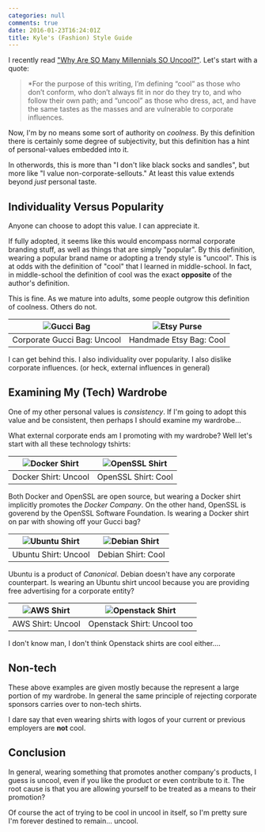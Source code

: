 ```yaml
---
categories: null
comments: true
date: 2016-01-23T16:24:01Z
title: Kyle's (Fashion) Style Guide
---
```


I recently read ["Why Are SO Many Millennials SO Uncool?"](http://powerevolution.tumblr.com/post/133543612986/why-are-so-many-millennials-so-uncool).
Let's start with a quote:

> *For the purpose of this writing, I’m defining “cool” as those who don’t
> conform, who don’t always fit in nor do they try to, and who follow their own
> path; and “uncool” as those who dress, act, and have the same tastes as the
> masses and are vulnerable to corporate influences.

Now, I'm by no means some sort of authority on *coolness*. By this definition
there is certainly some degree of subjectivity, but this definition has a hint
of personal-values embedded into it.

In otherwords, this is more than "I don't like black socks and sandles", but
more like "I value non-corporate-sellouts." At least this value extends beyond
*just* personal taste.

## Individuality Versus Popularity

Anyone can choose to adopt this value. I can appreciate it.

If fully adopted, it seems like this would encompass normal corporate branding
stuff, as well as things that are simply "popular". By this definition, wearing
a popular brand name or adopting a trendy style is "uncool". This is at odds
with the definition of "cool" that I learned in middle-school. In fact, in
middle-school the definition of cool was the exact **opposite** of the author's
definition.

This is fine. As we mature into adults, some people outgrow this definition of
coolness. Others do not.

| ![Gucci Bag](../uploads/gucci_bag.jpg)            | ![Etsy Purse](../uploads/etsy_purse.jpg) |
| ---                                   | ---                     |
| Corporate Gucci Bag: Uncool           | Handmade Etsy Bag: Cool |


I can get behind this. I also individuality over popularity. I also dislike
corporate influences. (or heck, external influences in general)

## Examining My (Tech) Wardrobe 

One of my other personal values is *consistency*. If I'm going to adopt this
value and be consistent, then perhaps I should examine my wardrobe...

What external corporate ends am I promoting with my wardrobe? Well let's start
with all these technology tshirts:


| ![Docker Shirt](../uploads/docker_shirt.jpg) | ![OpenSSL Shirt](../uploads/openssl_shirt.jpg) |
| --- | --- |
| Docker Shirt: Uncool | OpenSSL Shirt: Cool |

Both Docker and OpenSSL are open source, but wearing a Docker shirt implicitly
promotes the *Docker Company*. On the other hand, OpenSSL is goverend by the
OpenSSL Software Foundation. Is wearing a Docker shirt on par with showing
off your Gucci bag?

| ![Ubuntu Shirt](../uploads/ubuntu_shirt.jpg) | ![Debian Shirt](../uploads/debian_shirt.jpg) |
| --- | --- |
| Ubuntu Shirt: Uncool | Debian Shirt: Cool |

Ubuntu is a product of *Canonical*. Debian doesn't have any corporate
counterpart.  Is wearing an Ubuntu shirt uncool because you are providing free
advertising for a corporate entity?

| ![AWS Shirt](../uploads/aws_shirt.jpg) | ![Openstack Shirt](../uploads/openstack_shirt.jpg) |
| --- | --- |
| AWS Shirt: Uncool | Openstack Shirt: Uncool too |

I don't know man, I don't think Openstack shirts are cool either....

## Non-tech

These above examples are given mostly because the represent a large portion
of my wardrobe. In general the same principle of rejecting corporate sponsors
carries over to non-tech shirts.

I dare say that even wearing shirts with logos of your current or previous
employers are **not** cool.

## Conclusion

In general, wearing something that promotes another company's products, I guess
is uncool, even if you like the product or even contribute to it. The root cause
is that you are allowing yourself to be treated as a means to their promotion?

Of course the act of trying to be cool in uncool in itself, so I'm pretty sure
I'm forever destined to remain... uncool.
